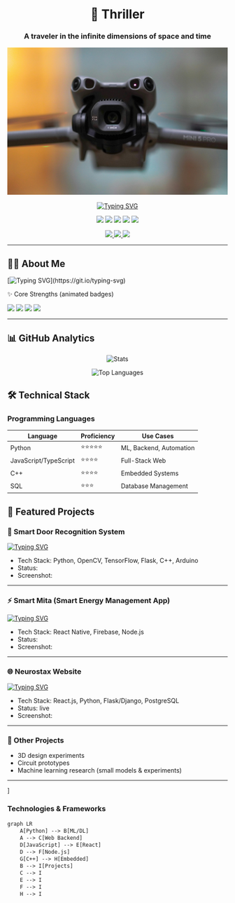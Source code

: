 
<div align="center">

# 🚀 Thriller  
### A traveler in the infinite dimensions of space and time  
![](photo_felix.jpg)

[![Typing SVG](https://readme-typing-svg.herokuapp.com?font=Fira+Code&size=24&duration=4000&color=00D4FF&center=true&vCenter=true&width=600&lines=Machine+Learning;Embedded+Systems+Developer;Full-Stack+Developer;AI+Enthusiast;Problem+Solver)](https://git.io/typing-svg)

<!-- Animated Badges -->
<p align="center">
  <img src="https://img.shields.io/badge/Python-3776AB?style=for-the-badge&logo=python&logoColor=white" />
  <img src="https://img.shields.io/badge/React-20232A?style=for-the-badge&logo=react&logoColor=61DAFB" />
  <img src="https://img.shields.io/badge/TensorFlow-FF6F00?style=for-the-badge&logo=tensorflow&logoColor=white" />
  <img src="https://img.shields.io/badge/Arduino-00979D?style=for-the-badge&logo=arduino&logoColor=white" />
  <img src="https://img.shields.io/badge/Node.js-339933?style=for-the-badge&logo=nodedotjs&logoColor=white" />
</p>

<!-- Social Links -->
<p align="center" style="animation: fadeIn 3s;">
  <a href="https://www.linkedin.com/in/felix-onsongo-30a9a4301?utm_source=share&utm_campaign=share_via&utm_content=profile&utm_medium=android_app">
    <img src="https://img.shields.io/badge/LinkedIn-0077B5?style=for-the-badge&logo=linkedin&logoColor=white" />
  </a>
  <a href="mailto:felixmn278@gmail.com">
    <img src="https://img.shields.io/badge/Email-D14836?style=for-the-badge&logo=gmail&logoColor=white" />
  </a>
  <a href="https://thriller.dev">
    <img src="https://img.shields.io/badge/Portfolio-000000?style=for-the-badge&logo=about.me&logoColor=white" />
  </a>
</p>

</div>

---

<!-- ================= ABOUT ME ================= -->
## 👨‍💻 About Me  

[![Typing SVG](https://readme-typing-svg.herokuapp.com?font=Fira+Code&pause=2000&color=00D4FF&width=600&lines=I+explore+the+intersections+of+AI%2C+hardware%2C+and+design.;I+create+solutions+that+are+innovative+and+human-centered.;I+prototype+circuits%2C+train+models%2C+and+deploy+apps.)](https://git.io/typing-svg)

✨ Core Strengths (animated badges)  
<p>
  <img src="https://img.shields.io/badge/ML-Pipelines-blue?style=for-the-badge&logo=python&logoColor=white" />
  <img src="https://img.shields.io/badge/Embedded-Systems-green?style=for-the-badge&logo=arduino&logoColor=white" />
  <img src="https://img.shields.io/badge/Full--Stack-Web-purple?style=for-the-badge&logo=react&logoColor=white" />
  <img src="https://img.shields.io/badge/3D-Design-orange?style=for-the-badge&logo=blender&logoColor=white" />
</p>

---
<!-- GitHub Stats Section -->
## 📊 GitHub Analytics

<div align="center">

![Stats](https://github-profile-summary-cards.vercel.app/api/cards/profile-details?username=Phelix-OM&theme=radical)

![Top Languages](https://github-readme-stats.vercel.app/api/top-langs/?username=Phelix-OM&layout=compact&theme=radical&hide_border=true)

</div>

<!-- Skills Matrix -->
## 🛠 Technical Stack

### Programming Languages
<div align="center">

| Language | Proficiency | Use Cases |
|----------|-------------|-----------|
| Python | ⭐⭐⭐⭐⭐ | ML, Backend, Automation |
| JavaScript/TypeScript | ⭐⭐⭐⭐ | Full-Stack Web |
| C++ | ⭐⭐⭐⭐ | Embedded Systems |
| SQL | ⭐⭐⭐ | Database Management |

</div>


<!-- ================= PROJECTS ================= -->
## 🚀 Featured Projects  

### 🔐 Smart Door Recognition System  
[![Typing SVG](https://readme-typing-svg.herokuapp.com?font=Fira+Code&size=20&duration=3500&color=FF5733&width=600&lines=Real-time+Face+Recognition;Embedded+AI+for+Smart+Access;Dashboard+with+Accuracy+%2F+Latency+Metrics)](https://git.io/typing-svg)  

- Tech Stack: Python, OpenCV, TensorFlow, Flask, C++, Arduino  
- Status: 
- Screenshot:

---

### ⚡ Smart Mita (Smart Energy Management App)  
[![Typing SVG](https://readme-typing-svg.herokuapp.com?font=Fira+Code&size=20&duration=3500&color=FFD700&width=600&lines=React+Native+App;Real-time+Energy+Analytics;Scheduling+%26+Device+Control)](https://git.io/typing-svg)  

- Tech Stack: React Native, Firebase, Node.js  
- Status:  
- Screenshot: 

---

### 🌐 Neurostax Website  
[![Typing SVG](https://readme-typing-svg.herokuapp.com?font=Fira+Code&size=20&duration=3500&color=00FFB3&width=600&lines=React+Frontend;Python+Backend;Interactive+Pages+%26+Dashboards)](https://git.io/typing-svg)  

- Tech Stack: React.js, Python, Flask/Django, PostgreSQL  
- Status: live
- Screenshot:   

---

### 🧪 Other Projects  
- 3D design experiments  
- Circuit prototypes  
- Machine learning research (small models & experiments)  

---
]




### Technologies & Frameworks
```mermaid
graph LR
    A[Python] --> B[ML/DL]
    A --> C[Web Backend]
    D[JavaScript] --> E[React]
    D --> F[Node.js]
    G[C++] --> H[Embedded]
    B --> I[Projects]
    C --> I
    E --> I
    F --> I
    H --> I
